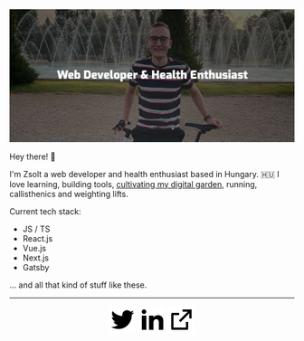 <img src="https://raw.githubusercontent.com/gomorizsolt/gomorizsolt/master/assets/banner_v2.jpg" alt="Banner">

Hey there! 👋

I'm Zsolt a web developer and health enthusiast based in Hungary. 🇭🇺 I love learning, building tools, [cultivating my digital garden](https://zsgomori.dev/), running, callisthenics and weighting lifts.

Current tech stack:
- JS / TS
- React.js
- Vue.js
- Next.js
- Gatsby

... and all that kind of stuff like these.

<hr />

<p align="center">
    <a href="https://twitter.com/zsgomori" alt="Twitter"><img src="https://raw.githubusercontent.com/gomorizsolt/gomorizsolt/master/assets/twitter-fill.svg" /></a>
    <a href="https://www.linkedin.com/in/zsgomori/" alt="Linkedin"><img src="https://raw.githubusercontent.com/gomorizsolt/gomorizsolt/master/assets/linkedin-fill.svg" /></a>
    <a href="https://www.zsgomori.dev/" alt="Website"><img src="https://raw.githubusercontent.com/gomorizsolt/gomorizsolt/master/assets/external-link-line.svg" /></a>
</p>
